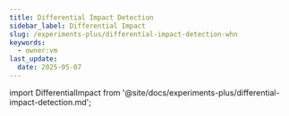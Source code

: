 ```yaml
---
title: Differential Impact Detection
sidebar_label: Differential Impact
slug: /experiments-plus/differential-impact-detection-whn
keywords:
  - owner:vm
last_update:
  date: 2025-05-07
---
```


import DifferentialImpact from '@site/docs/experiments-plus/differential-impact-detection.md';

<DifferentialImpact />